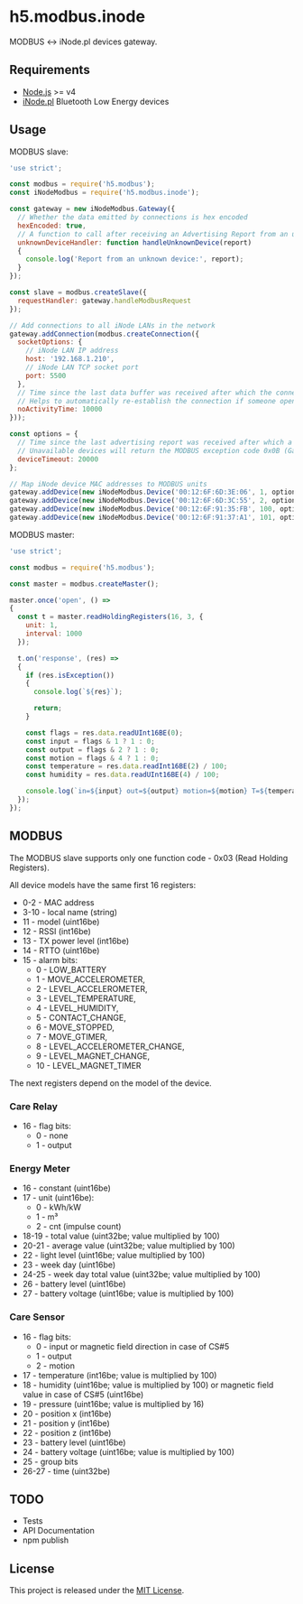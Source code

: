﻿# h5.modbus.inode

MODBUS <-> iNode.pl devices gateway.

## Requirements

  * [Node.js](https://nodejs.org/) >= v4
  * [iNode.pl](https://inode.pl/index/s_lang/en) Bluetooth Low Energy devices

## Usage

MODBUS slave:

```js
'use strict';

const modbus = require('h5.modbus');
const iNodeModbus = require('h5.modbus.inode');

const gateway = new iNodeModbus.Gateway({
  // Whether the data emitted by connections is hex encoded
  hexEncoded: true,
  // A function to call after receiving an Advertising Report from an unknown device
  unknownDeviceHandler: function handleUnknownDevice(report)
  {
    console.log('Report from an unknown device:', report);
  }
});

const slave = modbus.createSlave({
  requestHandler: gateway.handleModbusRequest
});

// Add connections to all iNode LANs in the network
gateway.addConnection(modbus.createConnection({
  socketOptions: {
    // iNode LAN IP address
    host: '192.168.1.210',
    // iNode LAN TCP socket port
    port: 5500
  },
  // Time since the last data buffer was received after which the connection is closed and reopened.
  // Helps to automatically re-establish the connection if someone opened the iNode LAN monitor app.
  noActivityTime: 10000
}));

const options = {
  // Time since the last advertising report was received after which a device should be considered unavailable.
  // Unavailable devices will return the MODBUS exception code 0x0B (Gateway Target Device Failed To Respond).
  deviceTimeout: 20000
};

// Map iNode device MAC addresses to MODBUS units
gateway.addDevice(new iNodeModbus.Device('00:12:6F:6D:3E:06', 1, options));
gateway.addDevice(new iNodeModbus.Device('00:12:6F:6D:3C:55', 2, options));
gateway.addDevice(new iNodeModbus.Device('00:12:6F:91:35:FB', 100, options));
gateway.addDevice(new iNodeModbus.Device('00:12:6F:91:37:A1', 101, options));
```

MODBUS master:

```js
'use strict';

const modbus = require('h5.modbus');

const master = modbus.createMaster();

master.once('open', () =>
{
  const t = master.readHoldingRegisters(16, 3, {
    unit: 1,
    interval: 1000
  });

  t.on('response', (res) =>
  {
    if (res.isException())
    {
      console.log(`${res}`);

      return;
    }

    const flags = res.data.readUInt16BE(0);
    const input = flags & 1 ? 1 : 0;
    const output = flags & 2 ? 1 : 0;
    const motion = flags & 4 ? 1 : 0;
    const temperature = res.data.readInt16BE(2) / 100;
    const humidity = res.data.readUInt16BE(4) / 100;

    console.log(`in=${input} out=${output} motion=${motion} T=${temperature} H=${humidity}`);
  });
});
```

## MODBUS

The MODBUS slave supports only one function code - 0x03 (Read Holding Registers).

All device models have the same first 16 registers:

  * 0-2 - MAC address
  * 3-10 - local name (string)
  * 11 - model (uint16be)
  * 12 - RSSI (int16be)
  * 13 - TX power level (int16be)
  * 14 - RTTO (uint16be)
  * 15 - alarm bits:
    * 0 - LOW_BATTERY
    * 1 - MOVE_ACCELEROMETER,
    * 2 - LEVEL_ACCELEROMETER,
    * 3 - LEVEL_TEMPERATURE,
    * 4 - LEVEL_HUMIDITY,
    * 5 - CONTACT_CHANGE,
    * 6 - MOVE_STOPPED,
    * 7 - MOVE_GTIMER,
    * 8 - LEVEL_ACCELEROMETER_CHANGE,
    * 9 - LEVEL_MAGNET_CHANGE,
    * 10 - LEVEL_MAGNET_TIMER

The next registers depend on the model of the device.

### Care Relay

  * 16 - flag bits:
    * 0 - none
    * 1 - output

### Energy Meter

  * 16 - constant (uint16be)
  * 17 - unit (uint16be):
    * 0 - kWh/kW
    * 1 - m³
    * 2 - cnt (impulse count)
  * 18-19 - total value (uint32be; value multiplied by 100)
  * 20-21 - average value (uint32be; value multiplied by 100)
  * 22 - light level (uint16be; value multiplied by 100)
  * 23 - week day (uint16be)
  * 24-25 - week day total value (uint32be; value multiplied by 100)
  * 26 - battery level (uint16be)
  * 27 - battery voltage (uint16be; value is multiplied by 100)

### Care Sensor

  * 16 - flag bits:
    * 0 - input or magnetic field direction in case of CS#5
    * 1 - output
    * 2 - motion
  * 17 - temperature (int16be; value is multiplied by 100)
  * 18 - humidity (uint16be; value is multiplied by 100) or magnetic field value in case of CS#5 (uint16be)
  * 19 - pressure (uint16be; value is multiplied by 16)
  * 20 - position x (int16be)
  * 21 - position y (int16be)
  * 22 - position z (int16be)
  * 23 - battery level (uint16be)
  * 24 - battery voltage (uint16be; value is multiplied by 100)
  * 25 - group bits
  * 26-27 - time (uint32be)

## TODO

  - Tests
  - API Documentation
  - npm publish

## License

This project is released under the [MIT License](https://raw.github.com/morkai/h5.modbus.inode/master/license.md).
